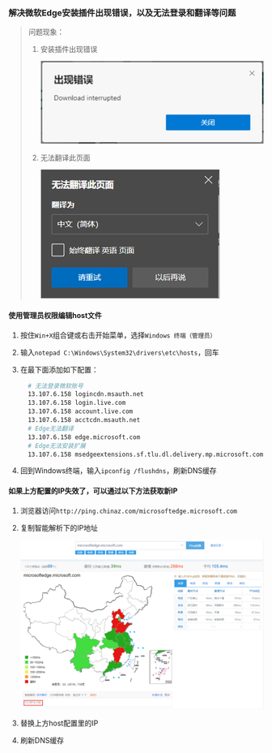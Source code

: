 ### 解决微软Edge安装插件出现错误，以及无法登录和翻译等问题

> 问题现象：
>
> 1. 安装插件出现错误
>
>     ![Download interrupted](../assets/img/edge_1.png)
>
> 2. 无法翻译此页面
>
>     ![Unable to translate](../assets/img/edge_2.png)

#### 使用管理员权限编辑host文件

1. 按住`Win+X`组合键或右击开始菜单，选择`Windows 终端（管理员）`
2. 输入`notepad C:\Windows\System32\drivers\etc\hosts`，回车
3. 在最下面添加如下配置：

    ```bash
      # 无法登录微软账号
      13.107.6.158 logincdn.msauth.net
      13.107.6.158 login.live.com
      13.107.6.158 account.live.com
      13.107.6.158 acctcdn.msauth.net
      # Edge无法翻译
      13.107.6.158 edge.microsoft.com
      # Edge无法安装扩展
      13.107.6.158 msedgeextensions.sf.tlu.dl.delivery.mp.microsoft.com
    ```

4. 回到Windows终端，输入`ipconfig /flushdns`，刷新DNS缓存

#### 如果上方配置的IP失效了，可以通过以下方法获取新IP

1. 浏览器访问`http://ping.chinaz.com/microsoftedge.microsoft.com`
2. 复制智能解析下的IP地址

    ![IP Address](../assets/img/edge_3.png)

3. 替换上方host配置里的IP
4. 刷新DNS缓存
